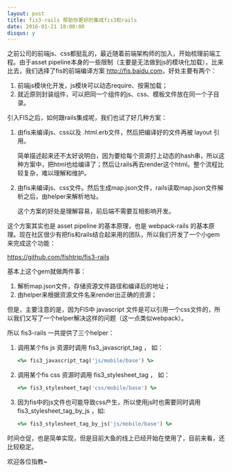 ```yaml
---
layout: post
title: fis3-rails 帮助你更好的集成fis3和rails
date: 2016-01-21 18:00:00
disqus: y
---
```


之前公司的前端js、css都挺乱的，最近随着前端架构师的加入，开始梳理前端工程。由于asset pipeline本身的一些限制（主要是无法做到js的模块化加载），比来比去，我们选择了fis的前端编译方案 <http://fis.baidu.com>，好处主要有两个：

1. 前端js模块化开发，js模块可以动态require、按需加载；
2. 就近原则封装组件，可以把同一个组件的js、css、模板文件放在同一个子目录。

引入FIS之后，如何跟rails集成呢，我们也试了好几种方案：

1. 由fis来编译js、css以及 .html.erb文件，然后把编译好的文件再被 layout 引用。

   简单描述起来还不太好说明白，因为要给每个资源打上动态的hash串，所以这种方案中，把html也给编译了；然后让rails再去render这个html。整个流程比较复杂，难以理解和维护。

2. 由fis来编译js、css文件。然后生成map.json文件，rails读取map.json文件解析之后，由helper来解析地址。
   
   这个方案的好处是理解容易，前后端不需要互相影响开发。


这个方案其实也是 asset pipeline 的基本原理，也是 webpack-rails 的基本原理。现在社区很少有把fis和rails结合起来用的团队，所以我们开发了一个小gem来完成这个功能：

<https://github.com/fishtrip/fis3-rails>

基本上这个gem就做两件事：

1. 解析map.json文件，存储资源文件路径和编译后的地址；
2. 由helper来根据资源文件名来render出正确的资源；

但是，主要注意的是，因为FIS中 javascript 文件是可以引用一个css文件的，所以我们又写了一个helper解决这样的问题（这一点类似webpack）。

所以 fis3-rails 一共提供了三个helper：

1. 调用某个fis js 资源时调用 fis3_javascript_tag ， 如：

    ```ruby
    <%= fis3_javascript_tag('js/mobile/base') %>
    ```

1. 调用某个fis css 资源时调用 fis3_stylesheet_tag ， 如：

    ```ruby
    <%= fis3_stylesheet_tag('css/mobile/base') %>
    ```

1. 因为fis中的js文件也可能导致css产生，所以使用js时也需要同时调用 fis3_stylesheet_tag_by_js ，如:

    ```ruby
    <%= fis3_stylesheet_tag_by_js('js/mobile/base') %>
    ```

时间仓促，也是简单实现，但是目前大鱼的线上已经开始在使用了，目前来看，还比较稳定。

欢迎各位指教~



